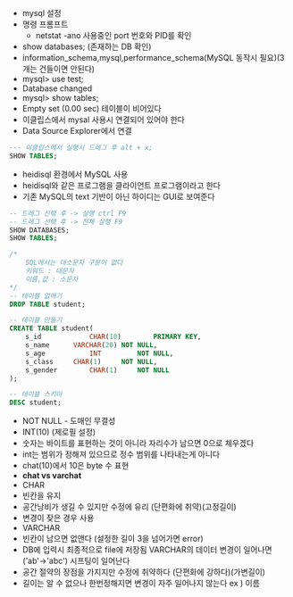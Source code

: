 * mysql 설정
* 명령 프롬프트
  * netstat -ano 사용중인 port 번호와 PID를 확인
* show databases; (존재하는 DB 확인)
* information_schema,mysql,performance_schema(MySQL 동작시 필요)(3개는 건들이면 안된다)
* mysql> use test;
* Database changed
* mysql> show tables;
* Empty set (0.00 sec) 테이블이 비어있다
* 이클립스에서 mysal 사용시 연결되어 있어야 한다
 * Data Source Explorer에서 연결
 ```SQL
 --- 이클립스에서 실행시 드레그 후 alt + x;
SHOW TABLES;
```
* heidisql 환경에서 MySQL 사용
 * heidisql와 같은 프로그램을 클라이언트 프로그램이라고 한다
 * 기존 MySQL의 text 기반이 아닌 하이디는 GUI로 보여준다
```SQL
-- 드레그 선탞 후 -> 실행 ctrl F9
-- 드레그 선탞 후 -> 전체 실행 F9
SHOW DATABASES;
SHOW TABLES;

/*
	SQL에서는 대소문자 구분이 없다
	키워드 : 대문자
	이름,값 : 소문자
*/
-- 테이블 없애기
DROP TABLE student;

-- 테이블 만들기
CREATE TABLE student(
	s_id			CHAR(10)		PRIMARY KEY,
	s_name		VARCHAR(20)	NOT NULL,
	s_age			INT			NOT NULL,
	s_class		CHAR(1)		NOT NULL,
	s_gender		CHAR(1)		NOT NULL
);

-- 테이블 스키마
DESC student;
```
* NOT NULL - 도매인 무결성
* INT(10) (제로필 설정)
 * 숫자는 바이트를 표현하는 것이 아니라 자리수가 남으면 0으로 체우겠다
 * int는 범위가 정해져 있으므로 정수 범위를 나타내는게 아니다
* chat(10)에서 10은 byte 수 표현
* **chat vs varchat**
* CHAR
 * 빈칸을 유지
 * 공간낭비가 생길 수 있지만 수정에 유리 (단편화에 취약)(고정길이)
 * 변경이 잦은 경우 사용
* VARCHAR
 * 빈칸이 남으면 없앤다 (설정한 길이 3을 넘어가면 error)
 * DB에 입력시 최종적으로 file에 저장됨 VARCHAR의 데이터 변경이 일어나면('ab'->'abc') 시프팅이 일어난다
 * 공간 절약의 장점을 가지지만 수정에 취약하다 (단편화에 강하다)(가변길이)
 * 길이는 알 수 없으나 한번정해지면 변경이 자주 일어나지 않는다 ex ) 이름
